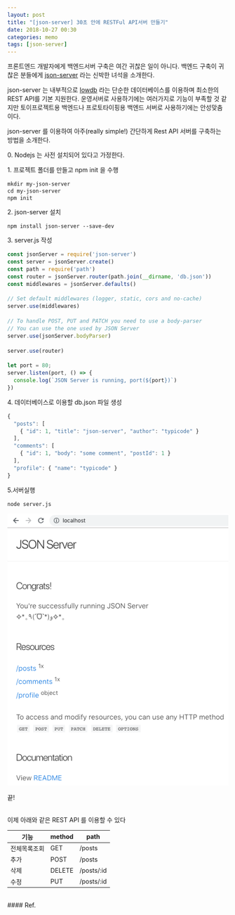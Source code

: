 ```yaml
---
layout: post
title: "[json-server] 30초 안에 RESTFul API서버 만들기"
date: 2018-10-27 00:30
categories: memo
tags: [json-server]
---
```

프론트엔드 개발자에게 백엔드서버 구축은 여간 귀찮은 일이 아니다. 백엔드 구축이 귀찮은 분들에게 [json-server][1] 라는 신박한 녀석을 소개한다.

 json-server 는 내부적으로 [lowdb][2] 라는 단순한 데이터베이스를 이용하며 최소한의 REST API를 기본 지원한다. 운영서버로 사용하기에는 여러가지로 기능이 부족할 것 같지만 토이프로젝트용 백엔드나 프로토타이핑용 백엔드 서버로 사용하기에는 안성맞춤이다.

json-server 를 이용하여 아주(really simple!) 간단하게 Rest API 서버를 구축하는 방법을 소개한다. 

0\. Nodejs 는 사전 설치되어 있다고 가정한다.

1\. 프로젝트 폴더를 만들고 npm init 을 수행
```
mkdir my-json-server
cd my-json-server
npm init
```

2\. json-server 설치
```
npm install json-server --save-dev
```

3\. server.js 작성
```javascript
const jsonServer = require('json-server')
const server = jsonServer.create()
const path = require('path')
const router = jsonServer.router(path.join(__dirname, 'db.json'))
const middlewares = jsonServer.defaults()

// Set default middlewares (logger, static, cors and no-cache)
server.use(middlewares)

// To handle POST, PUT and PATCH you need to use a body-parser
// You can use the one used by JSON Server
server.use(jsonServer.bodyParser)

server.use(router)

let port = 80;
server.listen(port, () => {
  console.log(`JSON Server is running, port(${port})`)
})
```

4\. 데이터베이스로 이용할 db.json 파일 생성
```javascript
{
  "posts": [
    { "id": 1, "title": "json-server", "author": "typicode" }
  ],
  "comments": [
    { "id": 1, "body": "some comment", "postId": 1 }
  ],
  "profile": { "name": "typicode" }
}
```

5\.서버실행
```
node server.js
```
![](/images/json-server.png)

끝!

<br>
이제 아래와 같은 REST API 를 이용할 수 있다

기능 | method | path
--- | --- | ---
전체목록조회 | GET | /posts
추가 | POST | /posts
삭제 | DELETE | /posts/:id
수정 | PUT | /posts/:id


<br>
#### Ref.
<https://github.com/typicode/json-server>



[1]:https://github.com/typicode/json-server
[2]:https://github.com/typicode/lowdb




